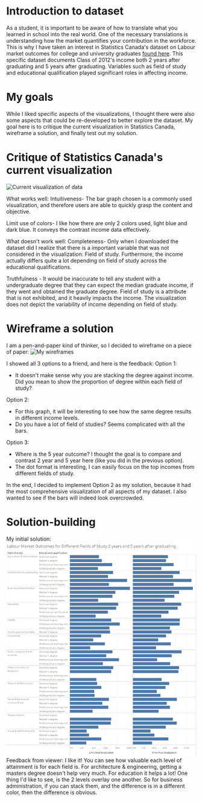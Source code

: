 # Introduction to dataset
As a student, it is important to be aware of how to translate what you learned in school into the real world. One of the necessary translations is understanding how the market quantifies your contribution in the workforce. This is why I have taken an interest in Statistics Canada's dataset on Labour market outcomes for college and university graduates [found here](https://www150.statcan.gc.ca/n1/pub/71-607-x/71-607-x2019031-eng.htm). This specific dataset documents Class of 2012's income both 2 years after graduating and 5 years after graduating. Variables such as field of study and educational qualification played significant roles in affecting income. 

# My goals
While I liked specific aspects of the visualizations, I thought there were also some aspects that could be re-developed to better explore the dataset. My goal here is to critique the current visualization in Statistics Canada, wireframe a solution, and finally test out my solution. 

# Critique of Statistics Canada's current visualization
![Current visualization of data](https://i.ibb.co/mBdsY5Q/Income-original-graph.jpg)

What works well: 
Intuitiveness- The bar graph chosen is a commonly used visualization, and therefore users are able to quickly grasp the content and objective. 

Limit use of colors- I like how there are only 2 colors used, light blue and dark blue. It conveys the contrast income data effectively.

What doesn't work well:
Completeness- Only when I downloaded the dataset did I realize that there is a important variable that was not considered in the visualization: Field of study. Furthermore, the income actually differs quite a lot depending on field of study across the educational qualifications. 

Truthfulness - It would be inaccurate to tell any student with a undergraduate degree that they can expect the median graduate income, if they went and obtained the graduate degree. Field of study is a attribute that is not exhibited, and it heavily impacts the income. The visualization does not depict the variability of income depending on field of study. 

# Wireframe a solution
I am a pen-and-paper kind of thinker, so I decided to wireframe on a piece of paper:
![My wireframes](https://i.ibb.co/QYnPrcy/IMG-0450.jpg)

I showed all 3 options to a friend, and here is the feedback: 
Option 1:
- It doesn't make sense why you are stacking the degree against income. Did you mean to show the proportion of degree within each field of study? 

Option 2: 
- For this graph, it will be interesting to see how the same degree results in different income levels. 
- Do you have a lot of field of studies? Seems complicated with all the bars. 

Option 3: 
- Where is the 5 year outcome? I thought the goal is to compare and contrast 2 year and 5 year here (like you did in the previous option). 
- The dot format is interesting, I can easily focus on the top incomes from different fields of study. 

In the end, I decided to implement Option 2 as my solution, because it had the most comprehensive visualization of all aspects of my dataset. I also wanted to see if the bars will indeed look overcrowded. 

# Solution-building 
My initial solution: 
![Version 1](LabourMarket_V1.png)
Feedback from viewer: I like it! You can see how valuable each level of attainment is for each field is. For architecture & engineering, getting a masters degree doesn't help very much. For education it helps a lot! One thing I'd like to see, is the 2 levels overlay one another. So for business administration, if you can stack them, and the difference is in a different color, then the difference is obvious. 
